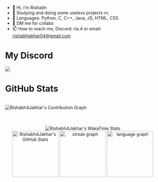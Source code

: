 - 👋 Hi, I’m Rishabh
- 👀 Studying and doing some useless projects rn.
- 🌱 Languages: Python, C, C++, Java, JS, HTML, CSS
- 💞️ DM me for collabs
- 📫 How to reach me, Discord: ria.4 or email: rishabhjakhar04@gmail.com

# My Discord
[![](https://discord.c99.nl/widget/theme-4/713056818972066140.png)](https://discord.com/users/713056818972066140)


# GitHub Stats
<div>
<br>
<img align="left" alt="Rishabh4Jakhar's Contribution Graph" src="https://github-readme-activity-graph.vercel.app/graph?username=Rishabh4Jakhar&bg_color=141321&area_color=d83a7c&color=a5f8f1&line=d83a7c&point=d83a7c&area=true&hide_border=true)](https://github.com/ashutosh00710/github-readme-activity-graph)"/>
<br>
</div>
<br>
<br>
<div margin-top="50px" align="center">
  <br>
<img align="center" margin-left="50px" margin-top="50px" alt="Rishabh4Jakhar's WakaTime Stats" src="https://github-readme-stats.vercel.app/api/wakatime?username=Rishabh4&layout=compact&lang_count=20)](https://wakatime.com/@Rishabh4)"/>
</div>
<div align = "center">
<img alt="Rishabh4Jakhar's GitHub Stats" src="https://awesomesam.vercel.app/api?username=Rishabh4Jakhar&hide_title=false&hide_rank=false&show_icons=true&include_all_commits=true&count_private=true&disable_animations=false&number_format=long&theme=radical&locale=en&hide_border=false&order=2" height="150"/>
<img src="https://streak-stats.demolab.com?user=AwesomeSam9523&locale=en&mode=daily&theme=radical&hide_border=false&border_radius=5&order=3" height="150" alt="streak graph"  />
<img src="https://awesomesam.vercel.app/api/top-langs?username=Rishabh4Jakhar&locale=en&hide_title=false&layout=compact&card_width=320&langs_count=5&theme=radical&hide_border=false&order=1" height="150" alt="language graph"/>
</div>

